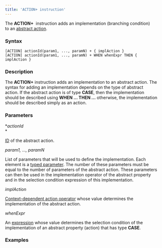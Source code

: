 ```yaml
---
title: 'ACTION+ instruction'
---
```


The **ACTION+**  instruction adds an implementation (branching condition) to an [abstract action](Action_extension.md).

### Syntax

    [ACTION] actionId(param1, ..., paramN) + { implAction }
    [ACTION] actionId(param1, ..., paramN) + WHEN whenExpr THEN { implAction }

### Description

The **ACTION+** instruction adds an implementation to an abstract action. The syntax for adding an implementation depends on the type of abstract action. If the abstract action is of type **CASE**, then the implementation should be described using **WHEN ... THEN ...** otherwise, the implementation should be described simply as an action. 

### Parameters

**actionId*  
*

[ID](IDs.md#propertyid-broken) of the abstract action. 

*param1, ..., paramN*

List of parameters that will be used to define the implementation. Each element is a [typed parameter](IDs.md#paramid-broken). The number of these parameters must be equal to the number of parameters of the abstract action. These parameters can then be used in the implementation operator of the abstract property and in the selection condition expression of this implementation.

*implAction*

[Context-dependent action operator](Action_operator.md#context-dependent-operators) whose value determines the implementation of the abstract action. 

*whenExpr*

An [expression](Expression.md) whose value determines the selection condition of the implementation of an abstract property (action) that has type **CASE**. 

### Examples



  
